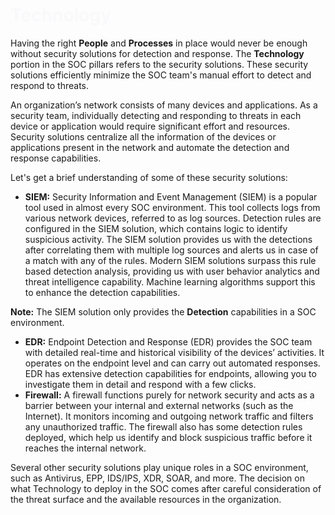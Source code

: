 # <span style="color: #f9f9fb;">Technology</span>

Having the right **People** and **Processes** in place would never be enough without security solutions for detection and response. The **Technology** portion in the <span style="color: inherit;">SOC</span> pillars refers to the security solutions. These security solutions efficiently minimize the <span style="color: inherit;">SOC</span> team's manual effort to detect and respond to threats.

An organization’s network consists of many devices and applications. As a security team, individually detecting and responding to threats in each device or application would require significant effort and resources. Security solutions centralize all the information of the devices or applications present in the network and automate the detection and response capabilities.

Let's get a brief understanding of some of these security solutions:

- **<span style="color: inherit;">SIEM</span>:** Security Information and Event Management (<span style="color: inherit;">SIEM</span>) is a popular tool used in almost every <span style="color: inherit;">SOC</span> environment. This tool collects logs from various network devices, referred to as log sources. Detection rules are configured in the <span style="color: inherit;">SIEM</span> solution, which contains logic to identify suspicious activity. The <span style="color: inherit;">SIEM</span> solution provides us with the detections after correlating them with multiple log sources and alerts us in case of a match with any of the rules. Modern <span style="color: inherit;">SIEM</span> solutions surpass this rule based detection analysis, providing us with user behavior analytics and threat intelligence capability. Machine learning algorithms support this to enhance the detection capabilities.

**Note:** The <span style="color: inherit;">SIEM</span> solution only provides the **Detection** capabilities in a <span style="color: inherit;">SOC</span> environment.

- **<span style="color: inherit;">EDR</span>:** Endpoint Detection and Response (<span style="color: inherit;">EDR</span>) provides the <span style="color: inherit;">SOC</span> team with detailed real-time and historical visibility of the devices’ activities. It operates on the endpoint level and can carry out automated responses. <span style="color: inherit;">EDR</span> has extensive detection capabilities for endpoints, allowing you to investigate them in detail and respond with a few clicks.
- **<span style="color: inherit;">Firewall</span>:** A <span style="color: inherit;">firewall</span> functions purely for network security and acts as a barrier between your internal and external networks (such as the Internet). It monitors incoming and outgoing network traffic and filters any unauthorized traffic. The <span style="color: inherit;">firewall</span> also has some detection rules deployed, which help us identify and block suspicious traffic before it reaches the internal network.

Several other security solutions play unique roles in a <span style="color: inherit;">SOC</span> environment, such as Antivirus, <span style="color: inherit;">EPP</span>, <span style="color: inherit;">IDS</span>/<span style="color: inherit;">IPS</span>, XDR, <span style="color: inherit;">SOAR</span>, and more. The decision on what Technology to deploy in the <span style="color: inherit;">SOC</span> comes after careful consideration of the threat surface and the available resources in the organization.